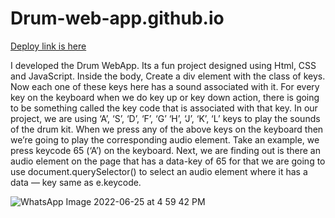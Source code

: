 # Drum-web-app.github.io

[Deploy link is here](https://chhaya-bobade.github.io/Drum-web-app.github.io/)

I developed the Drum WebApp. Its a fun project designed using Html, CSS and JavaScript.  Inside the body, Create a div element with the class of keys. Now each one of these keys here has a sound associated with it. For every key on the keyboard when we do key up or key down action, there is going to be something called the key code that is associated with that key. In our project, we are using ‘A’, ‘S’, ‘D’, ‘F’, ‘G’ ‘H’, ‘J’, ‘K’, ‘L’ keys to play the sounds of the drum kit. When we press any of the above keys on the keyboard then we’re going to play the corresponding audio element. Take an example, we press keycode 65 (‘A’) on the keyboard. Next, we are finding out is there an audio element on the page that has a data-key of 65 for that we are going to use document.querySelector() to select an audio element where it has a data — key same as e.keycode.


![WhatsApp Image 2022-06-25 at 4 59 42 PM](https://user-images.githubusercontent.com/91379325/175771668-ca020107-fc22-433b-abda-7c2ef62fc820.jpeg)
